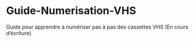 # Guide-Numerisation-VHS
Guide pour apprendre à numériser pas à pas des cassettes VHS (En cours d’écriture)
